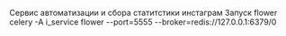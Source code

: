 Сервис автоматизации и сбора статитстики инстаграм
Запуск flower
celery -A i_service flower --port=5555 --broker=redis://127.0.0.1:6379/0
